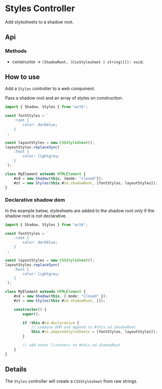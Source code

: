 # Styles Controller

Add stylesheets to a shadow root.

## Api

### Methods

- constructor -> `(ShadowRoot, (CssStylesheet | string)[]): void`;

## How to use

Add a `Styles` controller to a web component.

Pass a shadow root and an array of styles on construction.

```ts
import { Shadow, Styles } from "wctk";

const fontStyles = `
    :root {
        color: darkblue;
    }
`;

const layoutStyles = new CSSStyleSheet();
layoutStyles.replaceSync(`
    :host {
        color: lightgrey;
    }
`);

class MyElement extends HTMLElement {
    #sd = new Shadow(this, {mode: "closed"});
    #st = new Styles(this.#sd.shadowRoot, [fontStyles, layoutStyles]);
}
```

### Declarative shadow dom

In the example below, stylesheets are added to the shadow root _only_ if the shadow root is not declarative.

```ts
import { Shadow, Styles } from "wctk";

const fontStyles = `
    :root {
        color: darkblue;
    }
`;

const layoutStyles = new CSSStyleSheet();
layoutStyles.replaceSync(`
    :host {
        color: lightgrey;
    }
`);

class MyElement extends HTMLElement {
    #sd = new Shadow(this, { mode: "closed" });
    #st = new Styles(this.#sd.shadowRoot, []);

    constructor() {
        super();

        if !this.#sd.declarative {
            // compose DOM and append to #this.sd.shadowRoot
            this.#st.adoptedStyleSheets = [fontStyles, layoutStyles]);
        }

        // add event listeners to #this.sd.shadowRoot
    }
}
```

## Details

The `Styles` controller will create a `CSSStylesheet` from raw strings.